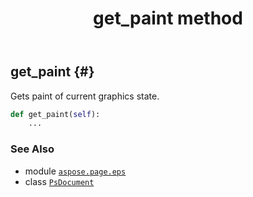 ﻿---
title: get_paint method
second_title: Aspose.Page for Python via .NET API References
description: 
type: docs
weight: 290
url: /python-net/aspose.page.eps/psdocument/get_paint/
is_root: false
---

## get_paint {#}

Gets paint of current graphics state.



```python
def get_paint(self):
    ...
```





### See Also
* module [`aspose.page.eps`](../../)
* class [`PsDocument`](/page/python-net/aspose.page.eps/psdocument)
